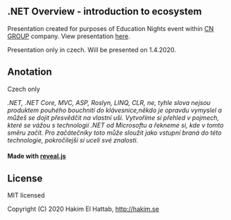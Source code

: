 
.NET Overview - introduction to ecosystem
---
Presentation created for purposes of Education Nights event within [CN GROUP](https://www.cngroup.dk/) company.
View presentation [here](https://artztju.github.io/DotNetOverview).

Presentation only in czech.
Will be presented on 1.4.2020.

Anotation
---
Czech only

_.NET, .NET Core, MVC, ASP, Roslyn, LINQ, CLR, ne, tyhle slova nejsou produktem pouhého bouchnití do klávesnice,někdo je opravdu vymyslel a můžeš se dojit přesvědčit na vlastní uši.
Vytvoříme si přehled v pojmech, které se vážou s technologií .NET od Microsoftu a řekneme si, kde v tomto směru začít.
Pro začátečníky toto může sloužit jako vstupní braná do této technologie, pokročilejší si ucelí své znalosti._


#### Made with [reveal.js](http://revealjs.com/)

License
---
MIT licensed

Copyright (C) 2020 Hakim El Hattab, http://hakim.se
